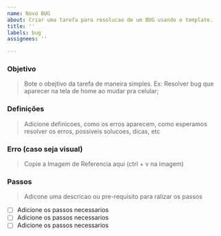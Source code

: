 ```yaml
---
name: Novo BUG
about: Criar uma tarefa para resolucao de um BUG usando o template.
title: ''
labels: bug
assignees: ''

---
```


### Objetivo

> Bote o obejtivo da tarefa de maneira simples. Ex: Resolver bug que aparecer na tela de home ao mudar pra celular;

### Definições

> Adicione definicoes, como os erros aparecem, como esperamos resolver os erros, possiveis solucoes, dicas, etc

### Erro (caso seja visual)

> Copie a Imagem de Referencia aqui (ctrl +  v na imagem)

### Passos

> Adicone uma descricao ou pre-requisito para ralizar os passos

- [ ] Adicione os passos necessarios
- [ ] Adicione os passos necessarios
- [ ] Adicione os passos necessarios
